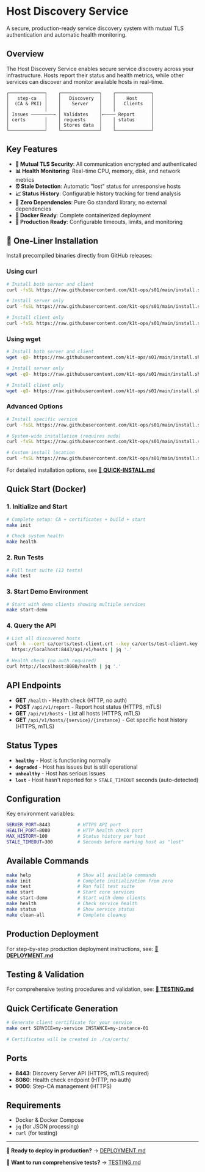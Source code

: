 # Host Discovery Service

A secure, production-ready service discovery system with mutual TLS authentication and automatic health monitoring.

## Overview

The Host Discovery Service enables secure service discovery across your infrastructure. Hosts report their status and health metrics, while other services can discover and monitor available hosts in real-time.

```
┌─────────────┐    ┌──────────────┐    ┌─────────────┐
│   step-ca   │    │   Discovery  │    │    Host     │
│  (CA & PKI) │    │    Server    │    │   Clients   │
│             │    │              │    │             │
│ Issues ────────→ │ Validates    │←──── Report      │
│ certs       │    │ requests     │    │ status      │
│             │    │ Stores data  │    │             │
└─────────────┘    └──────────────┘    └─────────────┘
```

## Key Features

- **🔐 Mutual TLS Security**: All communication encrypted and authenticated
- **📊 Health Monitoring**: Real-time CPU, memory, disk, and network metrics
- **⏰ Stale Detection**: Automatic "lost" status for unresponsive hosts
- **📈 Status History**: Configurable history tracking for trend analysis
- **🚀 Zero Dependencies**: Pure Go standard library, no external dependencies
- **🐳 Docker Ready**: Complete containerized deployment
- **🔧 Production Ready**: Configurable timeouts, limits, and monitoring

## 🚀 One-Liner Installation

Install precompiled binaries directly from GitHub releases:

### Using curl
```bash
# Install both server and client
curl -fsSL https://raw.githubusercontent.com/k1t-ops/s01/main/install.sh | bash

# Install server only
curl -fsSL https://raw.githubusercontent.com/k1t-ops/s01/main/install.sh | bash -s -- --server-only

# Install client only
curl -fsSL https://raw.githubusercontent.com/k1t-ops/s01/main/install.sh | bash -s -- --client-only
```

### Using wget
```bash
# Install both server and client
wget -qO- https://raw.githubusercontent.com/k1t-ops/s01/main/install.sh | bash

# Install server only
wget -qO- https://raw.githubusercontent.com/k1t-ops/s01/main/install.sh | bash -s -- --server-only

# Install client only
wget -qO- https://raw.githubusercontent.com/k1t-ops/s01/main/install.sh | bash -s -- --client-only
```

### Advanced Options
```bash
# Install specific version
curl -fsSL https://raw.githubusercontent.com/k1t-ops/s01/main/install.sh | bash -s -- --version v1.0.0

# System-wide installation (requires sudo)
curl -fsSL https://raw.githubusercontent.com/k1t-ops/s01/main/install.sh | sudo bash -s -- --system

# Custom install location
curl -fsSL https://raw.githubusercontent.com/k1t-ops/s01/main/install.sh | bash -s -- --prefix /opt/discovery
```

For detailed installation options, see **[📖 QUICK-INSTALL.md](QUICK-INSTALL.md)**

## Quick Start (Docker)

### 1. Initialize and Start
```bash
# Complete setup: CA + certificates + build + start
make init

# Check system health
make health
```

### 2. Run Tests
```bash
# Full test suite (13 tests)
make test
```

### 3. Start Demo Environment
```bash
# Start with demo clients showing multiple services
make start-demo
```

### 4. Query the API
```bash
# List all discovered hosts
curl -k --cert ca/certs/test-client.crt --key ca/certs/test-client.key \
  https://localhost:8443/api/v1/hosts | jq '.'

# Health check (no auth required)
curl http://localhost:8080/health | jq '.'
```

## API Endpoints

- **GET** `/health` - Health check (HTTP, no auth)
- **POST** `/api/v1/report` - Report host status (HTTPS, mTLS)
- **GET** `/api/v1/hosts` - List all hosts (HTTPS, mTLS)
- **GET** `/api/v1/hosts/{service}/{instance}` - Get specific host history (HTTPS, mTLS)

## Status Types

- **`healthy`** - Host is functioning normally
- **`degraded`** - Host has issues but is still operational
- **`unhealthy`** - Host has serious issues
- **`lost`** - Host hasn't reported for > `STALE_TIMEOUT` seconds (auto-detected)

## Configuration

Key environment variables:

```bash
SERVER_PORT=8443          # HTTPS API port
HEALTH_PORT=8080          # HTTP health check port
MAX_HISTORY=100           # Status history per host
STALE_TIMEOUT=300         # Seconds before marking host as "lost"
```

## Available Commands

```bash
make help                 # Show all available commands
make init                 # Complete initialization from zero
make test                 # Run full test suite
make start                # Start core services
make start-demo           # Start with demo clients
make health               # Check service health
make status               # Show service status
make clean-all            # Complete cleanup
```

## Production Deployment

For step-by-step production deployment instructions, see:
**[📖 DEPLOYMENT.md](DEPLOYMENT.md)**

## Testing & Validation

For comprehensive testing procedures and validation, see:
**[🧪 TESTING.md](TESTING.md)**

## Quick Certificate Generation

```bash
# Generate client certificate for your service
make cert SERVICE=my-service INSTANCE=my-instance-01

# Certificates will be created in ./ca/certs/
```

## Ports

- **8443**: Discovery Server API (HTTPS, mTLS required)
- **8080**: Health check endpoint (HTTP, no auth)
- **9000**: Step-CA management (HTTPS)

## Requirements

- Docker & Docker Compose
- `jq` (for JSON processing)
- `curl` (for testing)

---

**🚀 Ready to deploy in production?** → [DEPLOYMENT.md](DEPLOYMENT.md)

**🧪 Want to run comprehensive tests?** → [TESTING.md](TESTING.md)

